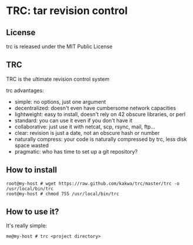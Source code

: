 TRC: tar revision control
===

## License ##

trc is released under the MIT Public License

## TRC ##

TRC is the ultimate revision control system

trc advantages:

* simple: no options, just one argument
* decentralized: doesn't even have cumbersome network capacities
* lightweight: easy to install, doesn't rely on 42 obscure libraries, or perl
* standard: you can use it even if you don't have it
* collaborative: just use it with netcat, scp, rsync, mail, ftp...
* clear: revision is just a date, not an obscure hash or number
* naturally compress: your code is naturally compressed by trc, less disk space wasted
* pragmatic: who has time to set up a git repository?

## How to install ##

```
root@my-host # wget https://raw.github.com/kakwa/trc/master/trc -o /usr/local/bin/trc
root@my-host # chmod 755 /usr/local/bin/trc
```

## How to use it? ##

It's really simple:

```
me@my-host # trc <project directory> 
```

